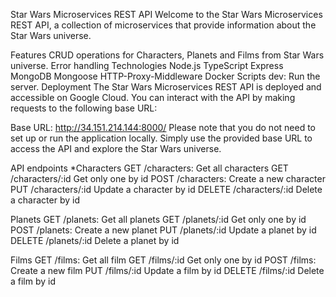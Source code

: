 Star Wars Microservices REST API
Welcome to the Star Wars Microservices REST API, a collection of microservices that provide information about the Star Wars universe.

Features
CRUD operations for Characters, Planets and Films from Star Wars universe.
Error handling
Technologies
Node.js
TypeScript
Express
MongoDB
Mongoose
HTTP-Proxy-Middleware
Docker
Scripts
dev: Run the server.
Deployment
The Star Wars Microservices REST API is deployed and accessible on Google Cloud. You can interact with the API by making requests to the following base URL:

Base URL: http://34.151.214.144:8000/
Please note that you do not need to set up or run the application locally. Simply use the provided base URL to access the API and explore the Star Wars universe.

API endpoints
*Characters
GET /characters: Get all characters
GET /characters/:id Get only one by id
POST /characters: Create a new character
PUT /characters/:id Update a character by id
DELETE /characters/:id Delete a character by id

Planets
GET /planets: Get all planets
GET /planets/:id Get only one by id
POST /planets: Create a new planet
PUT /planets/:id Update a planet by id
DELETE /planets/:id Delete a planet by id

Films
GET /films: Get all film
GET /films/:id Get only one by id
POST /films: Create a new film
PUT /films/:id Update a film by id
DELETE /films/:id Delete a film by id
